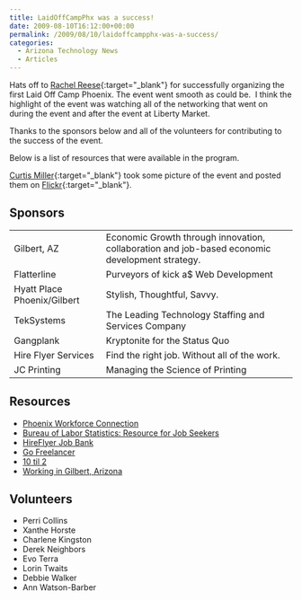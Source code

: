 ```yaml
---
title: LaidOffCampPhx was a success!
date: 2009-08-10T16:12:00+00:00
permalink: /2009/08/10/laidoffcampphx-was-a-success/
categories:
  - Arizona Technology News
  - Articles
---
```

Hats off to [Rachel Reese](https://rachelreese.us/){:target="_blank"} for successfully organizing the first Laid Off Camp Phoenix. The event went smooth as could be.  I think the highlight of the event was watching all of the networking that went on during the event and after the event at Liberty Market.

Thanks to the sponsors below and all of the volunteers for contributing to the success of the event.

Below is a list of resources that were available in the program.

[Curtis Miller](https://millarian.com/){:target="_blank"} took some picture of the event and posted them on [Flickr](https://is.gd/28RA7){:target="_blank"}.

## Sponsors

|||
|--- |--- |
|Gilbert, AZ|Economic Growth through innovation, collaboration and job-based economic development strategy.|
|Flatterline|Purveyors of kick a$ Web Development|
|Hyatt Place Phoenix/Gilbert|Stylish, Thoughtful, Savvy.|
|TekSystems|The Leading Technology Staffing and Services Company|
|Gangplank|Kryptonite for the Status Quo|
|Hire Flyer Services|Find the right job. Without all of the work.|
|JC Printing|Managing the Science of Printing|

## Resources

* [Phoenix Workforce Connection](https://www.phoenix.gov/econdev/phxwc/index.html)
* [Bureau of Labor Statistics: Resource for Job Seekers](https://www.bls.gov/audience/jobseekers.htm)
* [HireFlyer Job Bank](https://hireflyer.com)
* [Go Freelancer](https://gofreelance.com/freelance-jobs/)
* [10 til 2](https://www.tentiltwo.com)
* [Working in Gilbert, Arizona](https://www.ci.gilbert.az.us/busdev/)

## Volunteers

* Perri Collins
* Xanthe Horste
* Charlene Kingston
* Derek Neighbors
* Evo Terra
* Lorin Twaits
* Debbie Walker
* Ann Watson-Barber